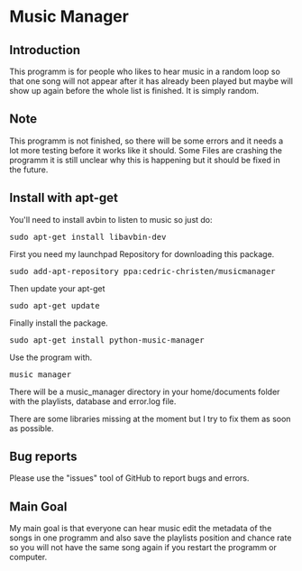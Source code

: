 # Music Manager
## Introduction

This programm is for people who likes to hear music in a random loop so that one song will not appear after it has already been played but maybe will show up again before the whole list is finished. It is simply random.
## Note

This programm is not finished, so there will be some errors and it needs a lot more testing before it works like it should.
Some Files are crashing the programm it is still unclear why this is happening but it should be fixed in the future.
## Install with apt-get

You'll need to install avbin to listen to music so just do:
<pre>
sudo apt-get install libavbin-dev
</pre>

First you need my launchpad Repository for downloading this package.
<pre>
sudo add-apt-repository ppa:cedric-christen/musicmanager
</pre>
Then update your apt-get
<pre>
sudo apt-get update
</pre>
Finally install the package.
<pre>
sudo apt-get install python-music-manager
</pre>

Use the program with.
<pre>
music_manager
</pre>
There will be a music_manager directory in your home/documents folder with the playlists, database and error.log file.

There are some libraries missing at the moment but I try to fix them as soon as possible.

## Bug reports

Please use the "issues" tool of GitHub to report bugs and errors.
## Main Goal

My main goal is that everyone can hear music edit the metadata of the songs in one programm and also save the playlists position and chance rate so you will not have the same song again if you restart the programm or computer.
